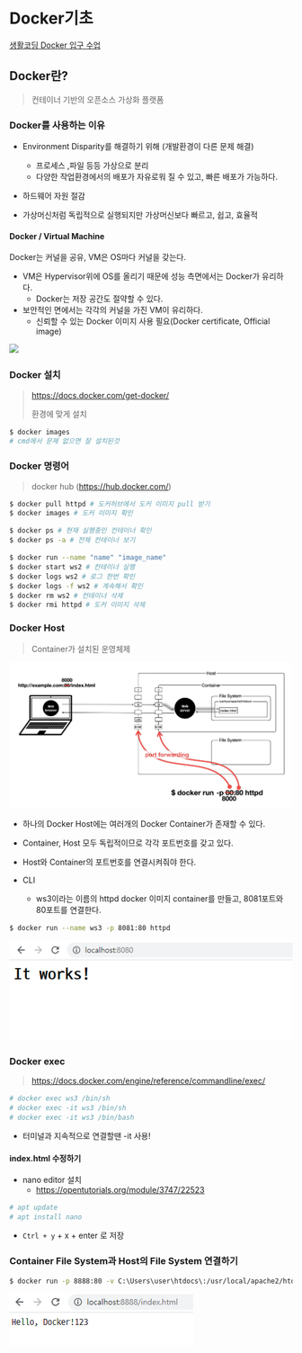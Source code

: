 # Docker기초

[생활코딩 Docker 입구 수업](https://www.youtube.com/watch?v=Ps8HDIAyPD0&list=PLuHgQVnccGMDeMJsGq2O-55Ymtx0IdKWf)



## Docker란?

> 컨테이너 기반의 오픈소스 가상화 플랫폼

### Docker를 사용하는 이유

- Environment Disparity를 해결하기 위해 (개발환경이 다른 문제 해결)
  - 프로세스 ,파일 등등 가상으로 분리
  - 다양한 작업환경에서의 배포가 자유로워 질 수 있고, 빠른 배포가 가능하다.
  
- 하드웨어 자원 절감

- 가상머신처럼 독립적으로 실행되지만 가상머신보다 빠르고, 쉽고, 효율적

  

#### Docker / Virtual Machine

Docker는 커널을 공유, VM은 OS마다 커널을 갖는다.

- VM은 Hypervisor위에 OS를 올리기 때문에 성능 측면에서는 Docker가 유리하다.
  - Docker는 저장 공간도 절약할 수 있다.
- 보안적인 면에서는 각각의 커널을 가진 VM이 유리하다.
  - 신뢰할 수 있는 Docker 이미지 사용 필요(Docker certificate, Official image)

![](https://www.docker.com/sites/default/files/d8/2018-11/docker-containerized-and-vm-transparent-bg.png)





### Docker 설치

> https://docs.docker.com/get-docker/
>
> 환경에 맞게 설치

```bash
$ docker images
# cmd에서 문제 없으면 잘 설치된것
```



### Docker 명령어

> docker hub (https://hub.docker.com/)

```bash
$ docker pull httpd # 도커허브에서 도커 이미지 pull 받기
$ docker images # 도커 이미지 확인
```

```bash
$ docker ps # 현재 실행중인 컨테이너 확인
$ docker ps -a # 전체 컨테이너 보기
```

```bash
$ docker run --name "name" "image_name"
$ docker start ws2 # 컨테이너 실행
$ docker logs ws2 # 로그 한번 확인
$ docker logs -f ws2 # 계속해서 확인
$ docker rm ws2 # 컨테이너 삭제
$ docker rmi httpd # 도커 이미지 삭제
```



### Docker Host

> Container가 설치된 운영체제

![network](Docker기초.assets/network.png)

- 하나의 Docker Host에는 여러개의 Docker Container가 존재할 수 있다.

- Container, Host 모두 독립적이므로 각각 포트번호를 갖고 있다.
- Host와 Container의 포트번호를 연결시켜줘야 한다.
- CLI
  - ws3이라는 이름의 httpd docker 이미지 container를 만들고, 8081포트와 80포트를 연결한다.

```bash
$ docker run --name ws3 -p 8081:80 httpd
```

![실행결과](Docker기초.assets/실행결과.png)



### Docker exec

> https://docs.docker.com/engine/reference/commandline/exec/

```bash
# docker exec ws3 /bin/sh
# docker exec -it ws3 /bin/sh
# docker exec -it ws3 /bin/bash
```

- 터미널과 지속적으로 연결할땐 -it 사용!

#### index.html 수정하기

- nano editor 설치
  - https://opentutorials.org/module/3747/22523

```bash
# apt update
# apt install nano
```

- `Ctrl + y` + x + enter 로 저장



### Container File System과 Host의 File System 연결하기

```bash
$ docker run -p 8888:80 -v C:\Users\user\htdocs\:/usr/local/apache2/htdocs/ httpd
```

![Connect](Docker기초.assets/Connect.png)

